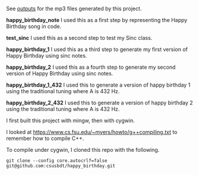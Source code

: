 See [outputs](https://csusbdt.github.io/happy_birthday/) for the mp3 files generated by this project.

__happy_birthday_note__ I used this as a first step by representing 
the Happy Birthday song in code.

__test_sinc__ I used this as a second step to test my Sinc class.

__happy_birthday_1__ I used this as a third step to generate 
my first version of Happy Birthday using sinc notes.

__happy_birthday_2__ I used this as a fourth step to generate 
my second version of Happy Birthday using sinc notes.

__happy_birthday_1_432__ I used this to generate a version of happy birthday 1 using the
traditional tuning where A is 432 Hz.

__happy_birthday_2_432__ I used this to generate a version of happy birthday 2 using the
traditional tuning where A is 432 Hz.

I first built this project with mingw, then with cygwin.

I looked at https://www.cs.fsu.edu/~myers/howto/g++compiling.txt
to remember how to compile C++.

To compile under cygwin, I cloned this repo with the following.

    git clone --config core.autocrlf=false git@github.com:csusbdt/happy_birthday.git


